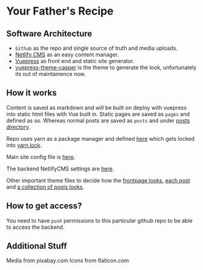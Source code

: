 # Your Father's Recipe

## Software Architecture

- `Github` as the repo and single source of truth and media uploads.
- [Netlify CMS](https://www.netlifycms.org/docs/widgets/) as an easy content manager.
- [Vuepress](https://vuepress.vuejs.org/guide/markdown-slot.html#named-slots) as front end and static site generator.
- [vuepress-theme-casper](https://github.com/alexander-heimbuch/vuepress-theme-casper) is the theme to generate the look, unfortunately its out of maintainence now.

## How it works

Content is saved as markdown and will be built on deploy with vuepress into static html files with Vue built in. Static pages are saved as `pages` and defined as so. Whereas normal posts are saved as `posts` and under [posts directory](/docs/posts).

Repo uses yarn as a package manager and defined [here](/package.json) which gets locked into [yarn.lock](yarn.lock).

Main site config file is [here](/docs/.vuepress/config.js).

The backend NetlifyCMS settings are [here](docs/.vuepress/public/admin/config.yml).

Other important theme files to decide how the [frontpage looks](/docs/.vuepress/theme/Layout.vue), [each post](/docs/.vuepress/theme/layouts/Post.vue) and [a collection of posts looks](/docs/.vuepress/theme//layouts/Posts.vue).

## How to get access?

You need to have `push` permissions to this particular github repo to be able to access the backend.

## Additional Stuff

Media from pixabay.com
Icons from flaticon.com